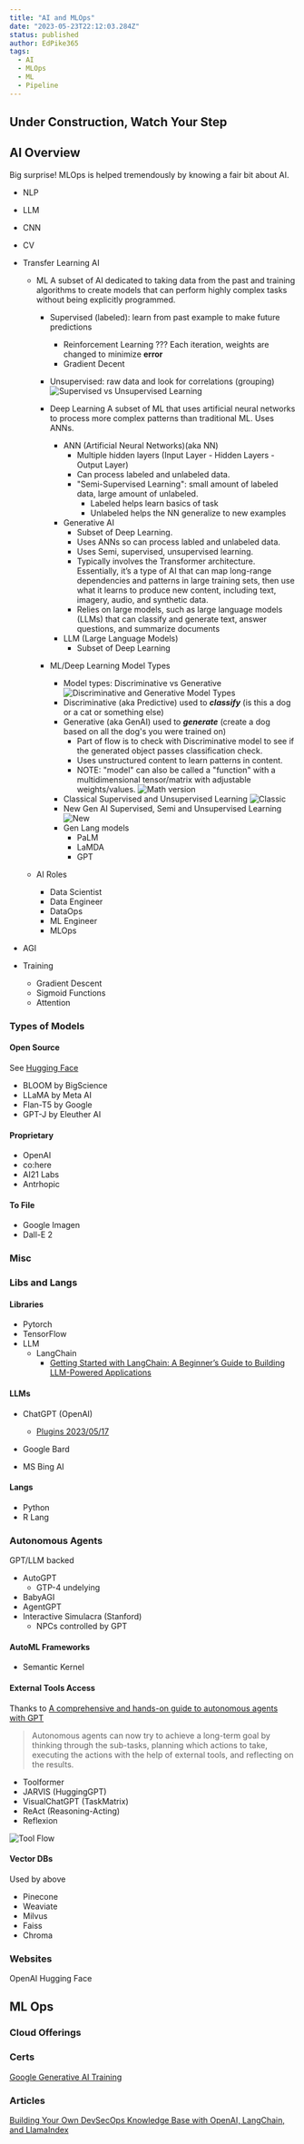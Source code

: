 ```yaml
---
title: "AI and MLOps"
date: "2023-05-23T22:12:03.284Z"
status: published
author: EdPike365
tags:
  - AI
  - MLOps
  - ML 
  - Pipeline 
---
```


## Under Construction, Watch Your Step

## AI Overview

Big surprise! MLOps is helped tremendously by knowing a fair bit about AI.

- NLP

- LLM
- CNN
- CV
- Transfer Learning
AI
  - ML
    A subset of AI dedicated to taking data from the past and training algorithms to create models that can perform highly complex tasks without being explicitly programmed.
    - Supervised (labeled): learn from past example to make future predictions
      - Reinforcement Learning ???
      Each iteration, weights are changed to minimize **error**
      - Gradient Decent
    - Unsupervised: raw data and look for correlations (grouping)
      ![Supervised vs Unsupervised Learning](./super-vs-unsuper.png)

    - Deep Learning
      A subset of ML that uses artificial neural networks to process more complex patterns than traditional ML. Uses ANNs.
      - ANN (Artificial Neural Networks)(aka NN)
        - Multiple hidden layers (Input Layer - Hidden Layers - Output Layer)
        - Can process labeled and unlabeled data.
        - "Semi-Supervised Learning": small amount of labeled data, large amount of unlabeled.
          - Labeled helps learn basics of task
          - Unlabeled helps the NN generalize to new examples
      - Generative AI
        - Subset of Deep Learning.
        - Uses ANNs so can process labled and unlabeled data.
        - Uses Semi, supervised, unsupervised learning.
        - Typically involves the Transformer architecture. Essentially, it’s a type of AI that can map long-range dependencies and patterns in large training sets, then use what it learns to produce new content, including text, imagery, audio, and synthetic data.
        - Relies on large models, such as large language models (LLMs) that can classify and generate text, answer questions, and summarize documents
      - LLM (Large Language Models)
        - Subset of Deep Learning
    - ML/Deep Learning Model Types
      - Model types: Discriminative vs Generative
      ![Discriminative and Generative Model Types](./discrim-vs-generative-model-types.png)
      - Discriminative (aka Predictive) used to ***classify*** (is this a dog or a cat or something else)
      - Generative (aka GenAI) used to ***generate*** (create a dog based on all the dog's you were trained on)
        - Part of flow is to check with Discriminative model to see if the generated object passes classification check.
        - Uses unstructured content to learn patterns in content.
        - NOTE: "model" can also be called a "function" with a multidimensional tensor/matrix with adjustable weights/values.
        ![Math version](./yfx.png)
      - Classical Supervised and Unsupervised Learning
      ![Classic](./classic.png)
      - New Gen AI Supervised, Semi and Unsupervised Learning
      ![New](./new.png)
      - Gen Lang models
        - PaLM
        - LaMDA
        - GPT

  - AI Roles
    - Data Scientist
    - Data Engineer
    - DataOps
    - ML Engineer
    - MLOps

      
- AGI


- Training
  - Gradient Descent
  - Sigmoid Functions
  - Attention

### Types of Models

#### Open Source

See [Hugging Face](https://huggingface.co/)

- BLOOM by BigScience
- LLaMA by Meta AI
- Flan-T5 by Google
- GPT-J by Eleuther AI

#### Proprietary

- OpenAI
- co:here
- AI21 Labs
- Antrhopic

#### To File

- Google Imagen
- Dall-E 2

### Misc

### Libs and Langs

#### Libraries

- Pytorch
- TensorFlow
- LLM
  - LangChain
    - [Getting Started with LangChain: A Beginner’s Guide to Building LLM-Powered Applications](https://towardsdatascience.com/getting-started-with-langchain-a-beginners-guide-to-building-llm-powered-applications-95fc8898732c)

#### LLMs

- ChatGPT (OpenAI)
  - [Plugins 2023/05/17 ](https://medium.com/pcmag-access/what-are-chatgpt-plugins-the-next-phase-of-conversational-ai-is-here-a4c288300aa1)

- Google Bard
- MS Bing AI

#### Langs

- Python
- R Lang

### Autonomous Agents

GPT/LLM backed

- AutoGPT
  - GTP-4 undelying
- BabyAGI
- AgentGPT
- Interactive Simulacra (Stanford)
  - NPCs controlled by GPT

#### AutoML Frameworks

- Semantic Kernel

#### External Tools Access

Thanks to [A comprehensive and hands-on guide to autonomous agents with GPT](https://bootcamp.uxdesign.cc/a-comprehensive-and-hands-on-guide-to-autonomous-agents-with-gpt-b58d54724d50)

> Autonomous agents can now try to achieve a long-term goal by thinking through the sub-tasks, planning which actions to take, executing the actions with the help of external tools, and reflecting on the results.

- Toolformer
- JARVIS (HuggingGPT)
- VisualChatGPT (TaskMatrix)
- ReAct (Reasoning-Acting)
- Reflexion

![Tool Flow](./auto%20agent%20tools%20flow.webp)

#### Vector DBs

Used by above

- Pinecone
- Weaviate
- Milvus
- Faiss
- Chroma

### Websites

OpenAI
Hugging Face

## ML Ops

### Cloud Offerings

### Certs

[Google Generative AI Training](https://cloud.google.com/blog/topics/training-certifications/new-google-cloud-generative-ai-training-resources)

### Articles

[Building Your Own DevSecOps Knowledge Base with OpenAI, LangChain, and LlamaIndex](https://betterprogramming.pub/building-your-own-devsecops-knowledge-base-with-openai-langchain-and-llamaindex-b28cda15abb7)